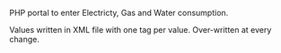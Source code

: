 PHP portal to enter Electricty, Gas and Water consumption.

Values written in XML file with one tag per value. Over-written at every change.


